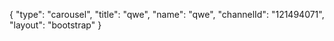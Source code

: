 {
    "type": "carousel",
    "title": "qwe",
    "name": "qwe",
    "channelId": "121494071",
    "layout": "bootstrap"
}